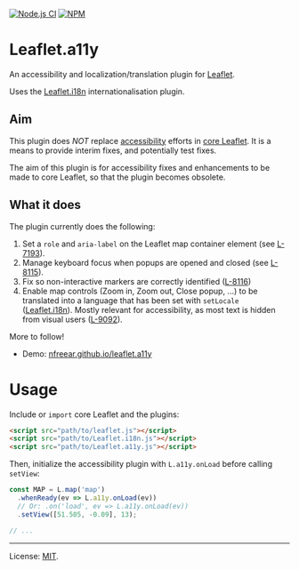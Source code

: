 [![Node.js CI][ci-img]][ci]
[![NPM][npm-img]][npm]

# Leaflet.a11y

An accessibility and localization/translation plugin for [Leaflet][].

Uses the [Leaflet.i18n][] internationalisation plugin.

## Aim

This plugin does _NOT_ replace [accessibility][] efforts in [core Leaflet][bugs]. It is a means to provide interim fixes, and potentially test fixes.

The aim of this plugin is for accessibility fixes and enhancements to be made to core Leaflet, so that the plugin becomes obsolete.

## What it does

The plugin currently does the following:

1. Set a `role` and `aria-label` on the Leaflet map container element (see [L-7193][]).
2. Manage keyboard focus when popups are opened and closed (see [L-8115][]).
3. Fix so non-interactive markers are correctly identified ([L-8116][])
4. Enable map controls (Zoom in, Zoom out, Close popup, ...) to be translated into a language that has been set with `setLocale` ([Leaflet.i18n][]). Mostly relevant for accessibility, as most text is hidden from visual users ([L-9092]).

More to follow!

* Demo: [nfreear.github.io/leaflet.a11y][demo]

# Usage

Include or `import` core Leaflet and the plugins:

```html
<script src="path/to/leaflet.js"></script>
<script src="path/to/Leaflet.i18n.js"></script>
<script src="path/to/Leaflet.a11y.js"></script>
```

Then, initialize the accessibility plugin with `L.a11y.onLoad` before calling `setView`:

```js
const MAP = L.map('map')
  .whenReady(ev => L.a11y.onLoad(ev))
  // Or: .on('load', ev => L.a11y.onLoad(ev))
  .setView([51.505, -0.09], 13);

// ...
```

---
License: [MIT][].

[ci]: https://github.com/nfreear/leaflet.a11y/actions/workflows/node.js.yml
[ci-img]: https://github.com/nfreear/leaflet.a11y/actions/workflows/node.js.yml/badge.svg
[npm]: https://www.npmjs.com/package/leaflet.a11y
[npm-img]: https://img.shields.io/npm/v/leaflet.a11y
[demo]: https://nfreear.github.io/leaflet.a11y/
[Leaflet]: https://leafletjs.com/
[accessibility]: https://leafletjs.com/examples/accessibility/
[Leaflet.i18n]: https://github.com/umap-project/Leaflet.i18n
[MIT x]: https://nfreear.mit-license.org/
[MIT]: https://github.com/nfreear/leaflet.a11y/blob/main/LICENSE
[bugs]: https://github.com/Leaflet/Leaflet/labels/accessibility
[L-7193]: https://github.com/Leaflet/Leaflet/issues/7193
  "Make the leaflet-container a programmatically determinable element"
[L-8115]: https://github.com/Leaflet/Leaflet/issues/8115
  "Focus management between markers and popups"
[L-8116]: https://github.com/Leaflet/Leaflet/issues/8116
  "Discern interactive markers from non-interactive markers"
[L-9092]: https://github.com/Leaflet/Leaflet/issues/9092
  "feat: Add placeholder function for translation/localization/i18n to Leaflet"
[Maps WCAG eval]: https://github.com/Malvoz/web-maps-wcag-evaluation
  "Web map tools WCAG 2.1 evaluation - A manual accessibility evaluation of popular web map tools."
